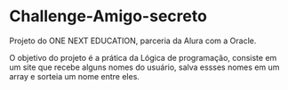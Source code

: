 # Challenge-Amigo-secreto
Projeto do ONE NEXT EDUCATION, parceria da Alura com a Oracle.

O objetivo do projeto é a prática da Lógica de programação, consiste em um site que recebe alguns nomes do usuário, salva essses nomes em um array e sorteia um nome entre eles. 


